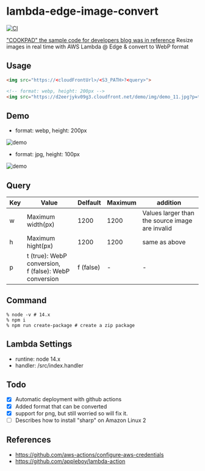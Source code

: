 # lambda-edge-image-convert

<!-- https://github.com/lambci/docker-lambda -->

[![CI](https://github.com/taiga-tech/lambda-edge-image-convert/actions/workflows/main.yml/badge.svg)](https://github.com/taiga-tech/lambda-edge-image-convert/actions/workflows/main.yml)

["COOKPAD" the sample code for developers blog was in reference](http://techlife.cookpad.com/entry/2018-05-25-lambda-edge)
Resize images in real time with AWS Lambda @ Edge & convert to WebP format

## Usage

```html
<img src="https://<cloudFrontUrl>/<S3_PATH>?<query>">

<!-- format: webp, height: 200px -->
<img src="https://d2eerjykv09g3.cloudfront.net/demo/img/demo_11.jpg?p=t&h=200">
```

<!-- format: jpg, height: 100px -->
<!-- <img src="https://d2eerjykv09g3.cloudfront.net/demo/img/demo_11.jpg?p=f&h=100"> -->

## Demo

- format: webp, height: 200px
<img src="https://cdn.takahiro-and-michika.com/demo/img/demo_11.jpg?p=t&h=200" alt="demo">

- format: jpg, height: 100px
<img src="https://cdn.takahiro-and-michika.com/demo/img/demo_11.jpg?p=t&h=100" alt="demo">

## Query

| Key | Value                                                       | Delfault  | Maximum | addition                                        |
| --- | ----------------------------------------------------------- | --------- | ------- | ----------------------------------------------- |
| w   | Maximum width(px)                                           | 1200      | 1200    | Values larger than the source image are invalid |
| h   | Maximum hight(px)                                           | 1200      | 1200    | same as above                                   |
| p   | t (true): WebP conversion, <br />f (false): WebP conversion | f (false) | -       | -                                               |


## Command

```shell
% node -v # 14.x
% npm i
% npm run create-package # create a zip package
```

## Lambda Settings

- runtine: node 14.x
- handler: /src/index.handler

## Todo
- [x] Automatic deployment with github actions
- [x] Added format that can be converted
- [x] support for png, but still worried so will fix it.
- [ ] Describes how to install "sharp" on Amazon Linux 2

## References

- https://github.com/aws-actions/configure-aws-credentials
- https://github.com/appleboy/lambda-action
